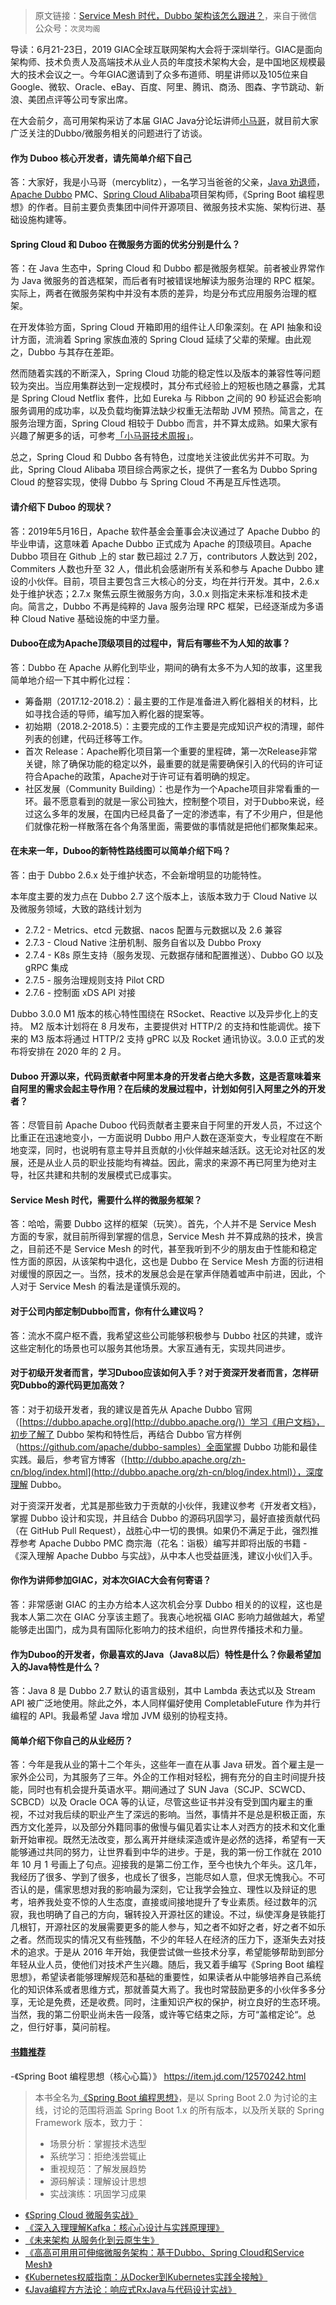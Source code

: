> 原文链接：[Service Mesh 时代，Dubbo 架构该怎么跟进？](https://mp.weixin.qq.com/s/-p06WsPQK7EmFpmUABluRA)，来自于微信公众号：`次灵均阁`



导读：6月21-23日，2019 GIAC全球互联网架构大会将于深圳举行。GIAC是面向架构师、技术负责人及高端技术从业人员的年度技术架构大会，是中国地区规模最大的技术会议之一。今年GIAC邀请到了众多布道师、明星讲师以及105位来自Google、微软、Oracle、eBay、百度、阿里、腾讯、商汤、图森、字节跳动、新浪、美团点评等公司专家出席。



在大会前夕，高可用架构采访了本届 GIAC Java分论坛讲师[小马哥](https://mercyblitz.github.io/about/)，就目前大家广泛关注的Dubbo/微服务相关的问题进行了访谈。




#### 作为 Duboo 核心开发者，请先简单介绍下自己

答：大家好，我是小马哥（mercyblitz），一名学习当爸爸的父亲，[Java 劝退师](https://www.douyu.com/mercyblitz)，[Apache Dubbo](https://dubbo.apache.org/) PMC、[Spring Cloud Alibaba](https://github.com/spring-cloud-incubator/spring-cloud-alibaba)项目架构师，《Spring Boot 编程思想》的作者。目前主要负责集团中间件开源项目、微服务技术实施、架构衍进、基础设施构建等。



#### Spring Cloud 和 Duboo 在微服务方面的优劣分别是什么？

答：在 Java 生态中，Spring Cloud 和 Dubbo 都是微服务框架。前者被业界常作为 Java 微服务的首选框架，而后者有时被错误地解读为服务治理的 RPC 框架。实际上，两者在微服务架构中并没有本质的差异，均是分布式应用服务治理的框架。



在开发体验方面，Spring Cloud 开箱即用的组件让人印象深刻。在 API 抽象和设计方面，流淌着 Spring 家族血液的 Spring Cloud 延续了父辈的荣耀。由此观之，Dubbo 与其存在差距。 



然而随着实践的不断深入，Spring Cloud 功能的稳定性以及版本的兼容性等问题较为突出。当应用集群达到一定规模时，其分布式经验上的短板也随之暴露，尤其是 Spring Cloud Netflix 套件，比如 Eureka 与 Ribbon 之间的 90 秒延迟会影响服务调用的成功率，以及负载均衡算法缺少权重无法帮助 JVM 预热。简言之，在服务治理方面，Spring Cloud 相较于 Dubbo 而言，并不算太成熟。如果大家有兴趣了解更多的话，可参考[「小马哥技术周报」](https://github.com/mercyblitz/tech-weekly)。



总之，Spring Cloud 和 Dubbo 各有特色，过度地关注彼此优劣并不可取。为此，Spring Cloud Alibaba 项目综合两家之长，提供了一套名为 Dubbo Spring Cloud 的整容实现，使得 Dubbo 与 Spring Cloud 不再是互斥性选项。



#### 请介绍下 Duboo 的现状？

答：2019年5月16日，Apache 软件基金会董事会决议通过了 Apache Dubbo 的毕业申请，这意味着 Apache Dubbo 正式成为 Apache 的顶级项目。Apache Dubbo 项目在 Github 上的 star 数已超过 2.7 万，contributors 人数达到 202，Commiters 人数也升至 32 人，借此机会感谢所有关系和参与 Apache Dubbo 建设的小伙伴。目前，项目主要包含三大核心的分支，均在并行开发。其中，2.6.x 处于维护状态；2.7.x 聚焦云原生微服务方向，3.0.x 则指定未来标准和技术走向。简言之，Dubbo 不再是纯粹的 Java 服务治理 RPC 框架，已经逐渐成为多语种 Cloud Native 基础设施的中坚力量。



#### Duboo在成为Apache顶级项目的过程中，背后有哪些不为人知的故事？

答：Dubbo 在 Apache 从孵化到毕业，期间的确有太多不为人知的故事，这里我简单地介绍一下其中孵化过程：

- 筹备期（2017.12-2018.2）：最主要的工作是准备进入孵化器相关的材料，比如寻找合适的导师，编写加入孵化器的提案等。
- 初始期（2018.2-2018.5）：主要完成的工作主要是完成知识产权的清理，邮件列表的创建，代码迁移等工作。
- 首次 Release：Apache孵化项目第一个重要的里程碑，第一次Release非常关键，除了确保功能的稳定以外，最重要的就是需要确保引入的代码的许可证符合Apache的政策，Apache对于许可证有着明确的规定。
- 社区发展（Community Building）：也是作为一个Apache项目非常看重的一环。最不愿意看到的就是一家公司独大，控制整个项目，对于Dubbo来说，经过这么多年的发展，在国内已经具备了一定的渗透率，有了不少用户，但是他们就像花粉一样散落在各个角落里面，需要做的事情就是把他们都聚集起来。



#### 在未来一年，Duboo的新特性路线图可以简单介绍下吗？

答：由于 Dubbo 2.6.x 处于维护状态，不会新增明显的功能特性。



本年度主要的发力点在 Dubbo 2.7 这个版本上，该版本致力于 Cloud Native 以及微服务领域，大致的路线计划为

- 2.7.2 - Metrics、etcd 元数据、nacos 配置与元数据以及 2.6 兼容
- 2.7.3 - Cloud Native 注册机制、服务自省以及 Dubbo Proxy
- 2.7.4 - K8s 原生支持（服务发现、元数据存储和配置推送）、Dubbo GO 以及 gRPC 集成
- 2.7.5 - 服务治理规则支持 Pilot CRD 
- 2.7.6 - 控制面 xDS API 对接



Dubbo 3.0.0 M1 版本的核心特性围绕在 RSocket、Reactive 以及异步化上的支持。 M2 版本计划将在 8 月发布，主要提供对 HTTP/2 的支持和性能调优。接下来的 M3 版本将通过 HTTP/2 支持 gPRC 以及 Rocket 通讯协议。3.0.0 正式的发布将安排在 2020 年的 2 月。





#### Duboo 开源以来，代码贡献者中阿里本身的开发者占绝大多数，这是否意味着来自阿里的需求会起主导作用？在后续的发展过程中，计划如何引入阿里之外的开发者？

答：尽管目前 Apache Duboo 代码贡献者主要来自于阿里的开发人员，不过这个比重正在迅速地变小，一方面说明  Dubbo 用户人数在逐渐变大，专业程度在不断地变深，同时，也说明有意主导并且贡献的小伙伴越来越活跃。这无论对社区的发展，还是从业人员的职业技能均有裨益。因此，需求的来源不再已阿里为绝对主导，社区共建和共制的发展模式已成事实。





#### Service Mesh 时代，需要什么样的微服务框架？

答：哈哈，需要 Dubbo 这样的框架（玩笑）。首先，个人并不是 Service Mesh 方面的专家，就目前所得到掌握的信息，Service Mesh 并不算成熟的技术，换言之，目前还不是 Service Mesh 的时代，甚至我听到不少的朋友由于性能和稳定性方面的原因，从该架构中退化，这也是 Dubbo 在 Service Mesh 方面的衍进相对缓慢的原因之一。当然，技术的发展总会是在掌声伴随着嘘声中前进，因此，个人对于 Service Mesh 的看法是谨慎乐观的。





#### 对于公司内部定制Dubbo而言，你有什么建议吗？

答：流水不腐户枢不蠹，我希望这些公司能够积极参与 Dubbo 社区的共建，或许这些定制化的场景也可以服务其他场景。大家互通有无，实现共同进步。





#### 对于初级开发者而言，学习Duboo应该如何入手？对于资深开发者而言，怎样研究Dubbo的源代码更加高效？

答：对于初级开发者，我的建议是首先从 Apache Dubbo 官网（[https://dubbo.apache.org](http://dubbo.apache.org/)）学习《用户文档》，初步了解了 Dubbo 架构和特性后，再结合 Dubbo 官方样例（https://github.com/apache/dubbo-samples）全面掌握 Dubbo 功能和最佳实践。最后，参考官方博客（[http://dubbo.apache.org/zh-cn/blog/index.html](http://dubbo.apache.org/zh-cn/blog/index.html)），深度理解 Dubbo。

对于资深开发者，尤其是那些致力于贡献的小伙伴，我建议参考《开发者文档》，掌握 Dubbo 设计和实现，并且结合 Dubbo 的源码巩固学习，最好直接贡献代码（在 GitHub Pull Request），战胜心中一切的畏惧。如果仍不满足于此，强烈推荐参考 Apache Dubbo PMC 商宗海（花名：诣极）编写并即将出版的书籍 - 《深入理解 Apache Dubbo 与实战》，从中本人也受益匪浅，建议小伙们入手。





#### 你作为讲师参加GIAC，对本次GIAC大会有何寄语？

答：非常感谢 GIAC 的主办方给本人这次机会分享 Dubbo 相关的的议程，这也是我本人第二次在 GIAC 分享该主题了。我衷心地祝福 GIAC 影响力越做越大，希望能够走出国门，成为具有国际化影响力的技术组织，向世界传播技术和力量。





#### 作为Duboo的开发者，你最喜欢的Java（Java8以后）特性是什么？你最希望加入的Java特性是什么？

答：Java 8 是 Dubbo 2.7 默认的语言级别，其中 Lambda 表达式以及 Stream API 被广泛地使用。除此之外，本人同样偏好使用 CompletableFuture 作为并行编程的 API。我最希望 Java 增加 JVM 级别的协程支持。





#### 简单介绍下你自己的从业经历？

答：今年是我从业的第十二个年头，这些年一直在从事 Java 研发。首个雇主是一家外企公司，为其服务了三年。外企的工作相对轻松，拥有充分的自主时间提升技能，同时也有机会提升英语水平。期间通过了 SUN Java（SCJP、SCWCD、SCBCD）以及 Oracle OCA 等的认证，尽管这些证书并没有受到国内雇主的重视，不过对我后续的职业产生了深远的影响。当然，事情并不是总是积极正面，东西方文化差异，以及部分外籍同事的傲慢与偏见着实让本人对西方的技术和文化重新开始审视。既然无法改变，那么离开并继续深造或许是必然的选择，希望有一天能够通过共同的努力，让世界看到中华的进步。于是，我的第一份工作就在 2010 年 10 月 1 号画上了句点。迎接我的是第二份工作，至今也快九个年头。这几年，我经历了很多、学到了很多，也成长了很多，岂能尽如人意，但求无愧我心。不可否认的是，儒家思想对我的影响最为深刻，它让我学会独立、理性以及辩证的思考，培养我处变不惊的人生态度，直接或间接地提升了专业素质。经过数年的沉寂，我也明确了自己的方向，辗转投入开源社区的建设。不过，纵使浑身是铁能打几根钉，开源社区的发展需要更多的能人参与，知之者不如好之者，好之者不如乐之者。然而现实的情况又有些残酷，不少的年轻人在经济的压力下，逐渐失去对技术的追求。于是从 2016 年开始，我便尝试做一些技术分享，希望能够帮助到部分年轻从业人员，使他们对技术产生兴趣。随后，我又着手编写《Spring Boot 编程思想》，希望读者能够理解规范和基础的重要性，如果读者从中能够培养自己系统化的知识体系或者思维方式，那就善莫大焉了。我也时常鼓励更多的小伙伴多多分享，无论是免费，还是收费。同时，注重知识产权的保护，树立良好的生态环境。当然，我的第二份职业尚未告一段落，或许等它结束之际，方可“盖棺定论“。总之，但行好事，莫问前程。




#### [书籍推荐](https://item.jd.com/12570242.html)


-《Spring Boot 编程思想（核⼼心篇）》 https://item.jd.com/12570242.html

> 本书全名为[《Spring Boot 编程思想》](https://mercyblitz.github.io/books/thinking-in-spring-boot/)，是以 Spring Boot 2.0 为讨论的主线，讨论的范围将涵盖 Spring Boot 1.x 的所有版本，以及所关联的 Spring Framework 版本，致力于：
> - 场景分析：掌握技术选型
> - 系统学习：拒绝浅尝辄止
> - 重视规范：了解发展趋势
> - 源码解读：理解设计思想
> - 实战演练：巩固学习成果

- [《Spring Cloud 微服务实战》](https://item.jd.com/12172344.html)
- [《深⼊入理理解Kafka：核⼼心设计与实践原理理》](https://item.jd.com/12489649.html)
- [《未来架构 从服务化到云原⽣生》](https://item.jd.com/12498217.html)
- [《⾼高可⽤用可伸缩微服务架构：基于Dubbo、Spring Cloud和Service Mesh》](https://item.jd.com/12585284.html) 
- [《Kubernetes权威指南：从Docker到Kubernetes实践全接触》](https://item.jd.com/12601558.html)
- [《Java编程⽅方法论：响应式RxJava与代码设计实战》](https://item.jd.com/12615848.html)

